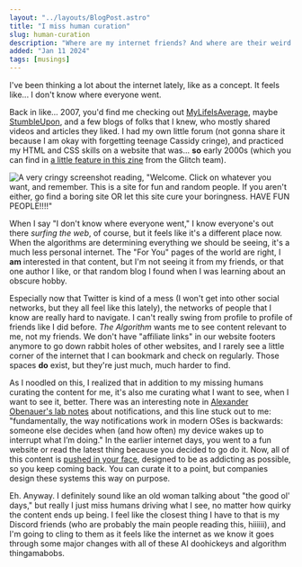 ```yaml
---
layout: "../layouts/BlogPost.astro"
title: "I miss human curation"
slug: human-curation
description: "Where are my internet friends? And where are their weird blogs?"
added: "Jan 11 2024"
tags: [musings]
---
```


I've been thinking a lot about the internet lately, like as a concept. It feels like... I don't know where everyone went.

Back in like... 2007, you'd find me checking out [MyLifeIsAverage](https://en.wikipedia.org/wiki/MyLifeIsAverage), maybe [StumbleUpon](https://en.wikipedia.org/wiki/StumbleUpon), and a few blogs of folks that I knew, who mostly shared videos and articles they liked. I had my own little forum (not gonna share it because I am okay with forgetting teenage Cassidy cringe), and practiced my HTML and CSS skills on a website that was... **so** early 2000s (which you can find in [a little feature in this zine](https://blog.glitch.com/post/you-got-this-zine) from the Glitch team).

![A very cringy screenshot reading, "Welcome. Click on whatever you want, and remember. This is a site for fun and random people. If you aren't either, go find a boring site OR let this site cure your boringness. HAVE FUN PEOPLE!!!!"](/assets/superandomness-screenshot.png)

When I say "I don't know where everyone went," I know everyone's out there _surfing the web_, of course, but it feels like it's a different place now. When the algorithms are determining everything we should be seeing, it's a much less personal internet. The "For You" pages of the world are right, I **am** interested in that content, but I'm not seeing it from my friends, or that one author I like, or that random blog I found when I was learning about an obscure hobby.

Especially now that Twitter is kind of a mess (I won't get into other social networks, but they all feel like this lately), the networks of people that I know are really hard to navigate. I can't really swing from profile to profile of friends like I did before. _The Algorithm_ wants me to see content relevant to me, not my friends. We don't have "affiliate links" in our website footers anymore to go down rabbit holes of other websites, and I rarely see a little corner of the internet that I can bookmark and check on regularly. Those spaces **do** exist, but they're just much, much harder to find.

As I noodled on this, I realized that in addition to my missing humans curating the content for me, it's also me curating what I want to see, when I want to see it, better. There was an interesting note in [Alexander Obenauer's lab notes](https://alexanderobenauer.com/labnotes/019/) about notifications, and this line stuck out to me: "fundamentally, the way notifications work in modern OSes is backwards: someone else decides when (and how often) my device wakes up to interrupt what I’m doing." In the earlier internet days, you went to a fun website or read the latest thing because you decided to go do it. Now, all of this content is [pushed in your face](https://www.nbcnews.com/health/health-news/teens-inundated-phone-prompts-day-night-research-finds-rcna108044), designed to be as addicting as possible, so you keep coming back. You can curate it to a point, but companies design these systems this way on purpose.

Eh. Anyway. I definitely sound like an old woman talking about "the good ol' days," but really I just miss humans driving what I see, no matter how quirky the content ends up being. I feel like the closest thing I have to that is my Discord friends (who are probably the main people reading this, hiiiiii), and I'm going to cling to them as it feels like the internet as we know it goes through some major changes with all of these AI doohickeys and algorithm thingamabobs.
